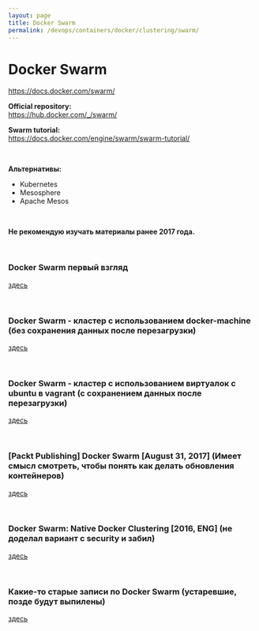 ```yaml
---
layout: page
title: Docker Swarm
permalink: /devops/containers/docker/clustering/swarm/
---
```


# Docker Swarm

https://docs.docker.com/swarm/


**Official repository:**  
https://hub.docker.com/_/swarm/


**Swarm tutorial:**  
https://docs.docker.com/engine/swarm/swarm-tutorial/

<br/>

**Альтернативы:**

- Kubernetes
- Mesosphere
- Apache Mesos

<br/>

**Не рекомендую изучать материалы ранее 2017 года.**


<br/>

### Docker Swarm первый взгляд

[здесь](/devops/containers/docker/clustering/swarm/first-look/)



<br/>

### Docker Swarm - кластер с использованием docker-machine (без сохранения данных после перезагрузки)

[здесь](/devops/containers/docker/clustering/swarm/by-docker-machine/)


<br/>

### Docker Swarm - кластер с использованием виртуалок с ubuntu в vagrant (с сохранением данных после перезагрузки)

[здесь](/devops/containers/docker/clustering/swarm/by-vagrant/)


<br/>

### [Packt Publishing] Docker Swarm [August 31, 2017] (Имеет смысл смотреть, чтобы понять как делать обновления контейнеров)

[здесь](/devops/containers/docker/clustering/swarm/packt-publishing-docker-swarm/)


<br/>

### Docker Swarm: Native Docker Clustering [2016, ENG] (не доделал вариант с security и забил)

[здесь](/devops/containers/docker/clustering/swarm/packt-publishing-docker-swarm/)

<br/>

### Какие-то старые записи по Docker Swarm (устаревшие, позде будут выпилены)

[здесь](/devops/containers/docker/clustering/swarm/old/)
